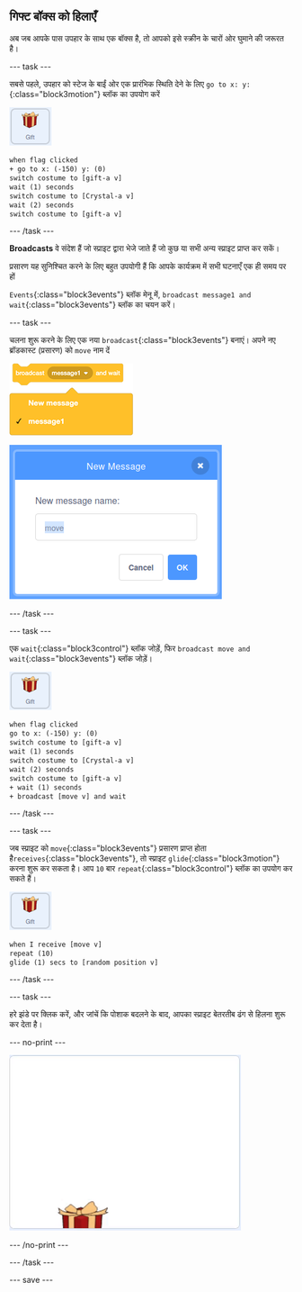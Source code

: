 ## गिफ्ट बॉक्स को हिलाएँ

अब जब आपके पास उपहार के साथ एक बॉक्स है, तो आपको इसे स्क्रीन के चारों ओर घुमाने की जरूरत है।

--- task ---

सबसे पहले, उपहार को स्टेज के बाईं ओर एक प्रारंभिक स्थिति देने के लिए `go to x: y:`{:class="block3motion"} ब्लॉक का उपयोग करें

![गिफ्ट स्प्राइट की छवि](images/gift-sprite.png)

```blocks3
when flag clicked
+ go to x: (-150) y: (0)
switch costume to [gift-a v]
wait (1) seconds
switch costume to [Crystal-a v]
wait (2) seconds
switch costume to [gift-a v]
```

--- /task ---

**Broadcasts** वे संदेश हैं जो स्प्राइट द्वारा भेजे जाते हैं जो कुछ या सभी अन्य स्प्राइट प्राप्त कर सकें।

प्रसारण यह सुनिश्चित करने के लिए बहुत उपयोगी हैं कि आपके कार्यक्रम में सभी घटनाएँ एक ही समय पर हों

`Events`{:class="block3events"} ब्लॉक मेनू में, `broadcast message1 and wait`{:class="block3events"} ब्लॉक का चयन करें।

--- task ---

चलना शुरू करने के लिए एक नया `broadcast`{:class="block3events"} बनाएं। अपने नए ब्रॉडकास्ट (प्रसारण) को `move` नाम दें

![नाम के विकल्प का विस्तार के साथ ब्रॉडकास्ट ब्लॉक दिखाने वाली छवि](images/broadcastAndWait.png)

![एक नया प्रसारण बनाने के लिए संवाद बॉक्स दिखाने वाली छवि, नाम "move" टाइप किया गया के साथ](images/new-message.png)

--- /task ---

--- task ---

एक `wait`{:class="block3control"} ब्लॉक जोड़ें, फिर `broadcast move and wait`{:class="block3events"} ब्लॉक जोड़ें।

![गिफ्ट स्प्राइट की छवि](images/gift-sprite.png)

```blocks3
when flag clicked
go to x: (-150) y: (0)
switch costume to [gift-a v]
wait (1) seconds
switch costume to [Crystal-a v]
wait (2) seconds
switch costume to [gift-a v]
+ wait (1) seconds
+ broadcast [move v] and wait
```

--- /task ---

--- task ---

जब स्प्राइट को `move`{:class="block3events"} प्रसारण प्राप्त होता है`receives`{:class="block3events"}, तो स्प्राइट `glide`{:class="block3motion"} करना शुरू कर सकता है। आप `10` बार `repeat`{:class="block3control"} ब्लॉक का उपयोग कर सकते हैं।

![गिफ्ट स्प्राइट की छवि](images/gift-sprite.png)

```blocks3
when I receive [move v]
repeat (10)
glide (1) secs to [random position v]
```

--- /task ---

--- task ---

हरे झंडे पर क्लिक करें, और जांचें कि पोशाक बदलने के बाद, आपका स्प्राइट बेतरतीब ढंग से हिलना शुरू कर देता है।

--- no-print ---

![एक एनिमेटेड जीआईएफ जो स्क्रीन के चारों ओर बेतरतीब ढंग से घूमते हुए उपहार को दिखा रहा है](images/random-motion.gif)

--- /no-print ---

--- /task ---

--- save ---


